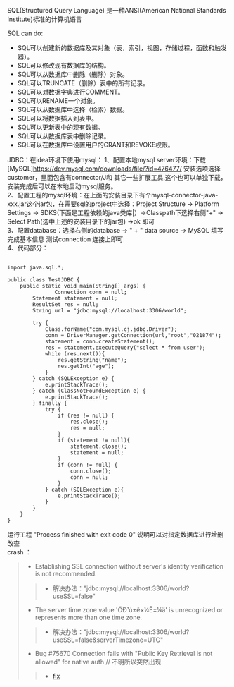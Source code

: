 SQL(Structured Query Language) 是一种ANSI(American National Standards Institute)标准的计算机语言    

SQL can do:
* SQL可以创建新的数据库及其对象（表，索引，视图，存储过程，函数和触发器）。    
* SQL可以修改现有数据库的结构。    
* SQL可以从数据库中删除（删除）对象。       
* SQL可以TRUNCATE（删除）表中的所有记录。    
* SQL可以对数据字典进行COMMENT。    
* SQL可以RENAME一个对象。    
* SQL可以从数据库中选择（检索）数据。   
* SQL可以将数据插入到表中。    
* SQL可以更新表中的现有数据。   
* SQL可以从数据库表中删除记录。    
* SQL可以在数据库中设置用户的GRANT和REVOKE权限。      

JDBC：在idea环境下使用mysql：
1、配置本地mysql server环境：下载  [MySQL]<https://dev.mysql.com/downloads/file/?id=476477/> 安装选项选择customer，里面包含有connector/J和
其它一些扩展工具,这个也可以单独下载，安装完成后可以在本地启动mysql服务。    
2、配置工程的mysql环境：在上面的安装目录下有个mysql-connector-java-xxx.jar这个jar包，在需要sql的project中选择：Project Structure -> Platform
Settings -> SDKS(下面是工程依赖的java类库|）->Classpath下选择右侧"+" -> Select Path(选中上述的安装目录下的jar包) ->ok 即可    
3、配置database：选择右侧的database -> " + " data source -> MySQL 填写完成基本信息 测试connection 连接上即可    
4、代码部分：    
<pre><code>
import java.sql.*;

public class TestJDBC {
    public static void main(String[] args) {
               Connection conn = null;
        Statement statement = null;
        ResultSet res = null;
        String url = "jdbc:mysql://localhost:3306/world";

        try {
            Class.forName("com.mysql.cj.jdbc.Driver");
            conn = DriverManager.getConnection(url,"root","021874");
            statement = conn.createStatement();
            res = statement.executeQuery("select * from user");
            while (res.next()){
                res.getString("name");
                res.getInt("age");
            }
        } catch (SQLException e) {
            e.printStackTrace();
        } catch (ClassNotFoundException e) {
            e.printStackTrace();
        } finally {
            try {
                if (res != null) {
                    res.close();
                    res = null;
                } 
                if (statement != null){
                    statement.close();
                    statement = null;
                }
                if (conn != null) {
                    conn.close();
                    conn = null;
                }
            } catch (SQLException e){
                e.printStackTrace();
            }
        }
    }
}
</code></pre>
运行工程 "Process finished with exit code 0" 说明可以对指定数据库进行增删改查    
crash ：    
>* Establishing SSL connection without server's identity verification is not recommended. 
>>* 解决办法："jdbc:mysql://localhost:3306/world?useSSL=false"
>* The server time zone value 'ÖÐ¹ú±ê×¼Ê±¼ä' is unrecognized or represents more than one time zone.
>>* 解决办法："jdbc:mysql://localhost:3306/world?useSSL=false&serverTimezone=UTC"    
>* Bug #75670 Connection fails with "Public Key Retrieval is not allowed" for native auth // 不明所以突然出现
>>* <a href="https://bugs.mysql.com/bug.php?id=75670">fix</a> 


